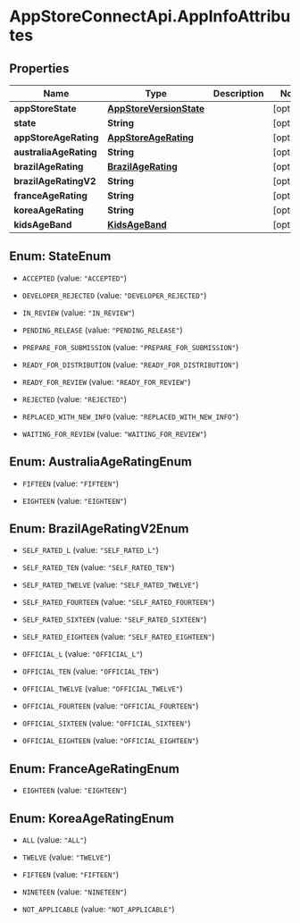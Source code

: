 # AppStoreConnectApi.AppInfoAttributes

## Properties

Name | Type | Description | Notes
------------ | ------------- | ------------- | -------------
**appStoreState** | [**AppStoreVersionState**](AppStoreVersionState.md) |  | [optional] 
**state** | **String** |  | [optional] 
**appStoreAgeRating** | [**AppStoreAgeRating**](AppStoreAgeRating.md) |  | [optional] 
**australiaAgeRating** | **String** |  | [optional] 
**brazilAgeRating** | [**BrazilAgeRating**](BrazilAgeRating.md) |  | [optional] 
**brazilAgeRatingV2** | **String** |  | [optional] 
**franceAgeRating** | **String** |  | [optional] 
**koreaAgeRating** | **String** |  | [optional] 
**kidsAgeBand** | [**KidsAgeBand**](KidsAgeBand.md) |  | [optional] 



## Enum: StateEnum


* `ACCEPTED` (value: `"ACCEPTED"`)

* `DEVELOPER_REJECTED` (value: `"DEVELOPER_REJECTED"`)

* `IN_REVIEW` (value: `"IN_REVIEW"`)

* `PENDING_RELEASE` (value: `"PENDING_RELEASE"`)

* `PREPARE_FOR_SUBMISSION` (value: `"PREPARE_FOR_SUBMISSION"`)

* `READY_FOR_DISTRIBUTION` (value: `"READY_FOR_DISTRIBUTION"`)

* `READY_FOR_REVIEW` (value: `"READY_FOR_REVIEW"`)

* `REJECTED` (value: `"REJECTED"`)

* `REPLACED_WITH_NEW_INFO` (value: `"REPLACED_WITH_NEW_INFO"`)

* `WAITING_FOR_REVIEW` (value: `"WAITING_FOR_REVIEW"`)





## Enum: AustraliaAgeRatingEnum


* `FIFTEEN` (value: `"FIFTEEN"`)

* `EIGHTEEN` (value: `"EIGHTEEN"`)





## Enum: BrazilAgeRatingV2Enum


* `SELF_RATED_L` (value: `"SELF_RATED_L"`)

* `SELF_RATED_TEN` (value: `"SELF_RATED_TEN"`)

* `SELF_RATED_TWELVE` (value: `"SELF_RATED_TWELVE"`)

* `SELF_RATED_FOURTEEN` (value: `"SELF_RATED_FOURTEEN"`)

* `SELF_RATED_SIXTEEN` (value: `"SELF_RATED_SIXTEEN"`)

* `SELF_RATED_EIGHTEEN` (value: `"SELF_RATED_EIGHTEEN"`)

* `OFFICIAL_L` (value: `"OFFICIAL_L"`)

* `OFFICIAL_TEN` (value: `"OFFICIAL_TEN"`)

* `OFFICIAL_TWELVE` (value: `"OFFICIAL_TWELVE"`)

* `OFFICIAL_FOURTEEN` (value: `"OFFICIAL_FOURTEEN"`)

* `OFFICIAL_SIXTEEN` (value: `"OFFICIAL_SIXTEEN"`)

* `OFFICIAL_EIGHTEEN` (value: `"OFFICIAL_EIGHTEEN"`)





## Enum: FranceAgeRatingEnum


* `EIGHTEEN` (value: `"EIGHTEEN"`)





## Enum: KoreaAgeRatingEnum


* `ALL` (value: `"ALL"`)

* `TWELVE` (value: `"TWELVE"`)

* `FIFTEEN` (value: `"FIFTEEN"`)

* `NINETEEN` (value: `"NINETEEN"`)

* `NOT_APPLICABLE` (value: `"NOT_APPLICABLE"`)




